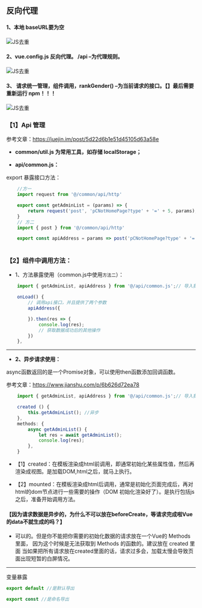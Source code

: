 ## 反向代理

#### 1、本地 baseURL要为空

![JS去重](http://localhost:4000/images/08_04/icon-hd_1019_1.jpg) 

#### 2、vue.config.js 反向代理。 /api –为代理规则。

![JS去重](http://localhost:4000/images/08_04/icon-hd_1019_2.jpg) 

#### 3、 请求统一管理，组件调用，rankGender() –为当前请求的接口。【】最后需要重新运行 npm！！！

![JS去重](http://localhost:4000/images/08_04/icon-hd_1019_3.jpg) 

### 【1】Api 管理

参考文章：https://juejin.im/post/5d22d6b1e51d45105d63a58e

- **common/util.js 为常用工具，如存储 localStorage；**

- **api/common.js：**

export 暴露接口方法：

```js
    //方一
    import request from '@/common/api/http'

    export const getAdminList = (params) => {
        return request('post', 'pCNotHomePage?type' + '=' + 5, params);
    }
    // 方二
    import { post } from '@/common/api/http'

    export const apiAddress = params => post('pCNotHomePage?type' + '=' + 5, params);
    

```
### 【2】组件中调用方法：

- 1、方法暴露使用（common.js中使用`方法二`）：

```js
    import { getAdminList, apiAddress } from '@/api/common.js';// 导入我们的api接口

    onLoad() {
        // 调用api接口，并且提供了两个参数
        apiAddress({

        }).then(res => {
            console.log(res);
            // 获取数据成功后的其他操作
        })
    },
```

---

- **2、异步请求使用：**

async函数返回的是一个Promise对象，可以使用then函数添加回调函数。

参考文章：https://www.jianshu.com/p/6b626d72ea78

```js
    import { getAdminList, apiAddress } from '@/api/common.js';// 导入我们的api接口

    created () {
        this.getAdminList(); //异步
    },
    methods: {
        async getAdminList() {
            let res = await getAdminList();
            console.log(res);
        },
    }
```
- 【1】created：在模板渲染成html前调用，即通常初始化某些属性值，然后再渲染成视图。是加载DOM,html之后，就马上执行。

- 【2】mounted：在模板渲染成html后调用，通常是初始化页面完成后，再对html的dom节点进行一些需要的操作（DOM 初始化渲染好了）。是执行包括js之后，准备开始调用方法。

#### 【因为请求数据是异步的，为什么不可以放在beforeCreate，等请求完成啦Vue的data不就生成的吗？】 

- 可以的。但是你不能把你需要的初始化数据的请求放在一个Vue的 Methods 里面， 因为这个时候是无法获取到 Methods 的函数的。建议放在 created 里面
当如果把所有请求放在created里面的话，请求过多会，加载太慢会导致页面出现短暂的白屏情况。

---

变量暴露

```js
export default //是默认导出

export const //是命名导出
```